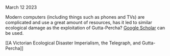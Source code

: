 March 12 2023

Modern computers (including things such as phones and TVs) are complicated and use a great amount of resources, has it led to similar ecological damage as the exploitation of Gutta-Percha? [Google Scholar](https://scholar.google.com/scholar?hl=en&as_sdt=0%2C5&q=ecological+impact+of+computers&btnG=) can be used. 

[[A Victorian Ecological Disaster Imperialism, the Telegraph, and Gutta-Percha]]
